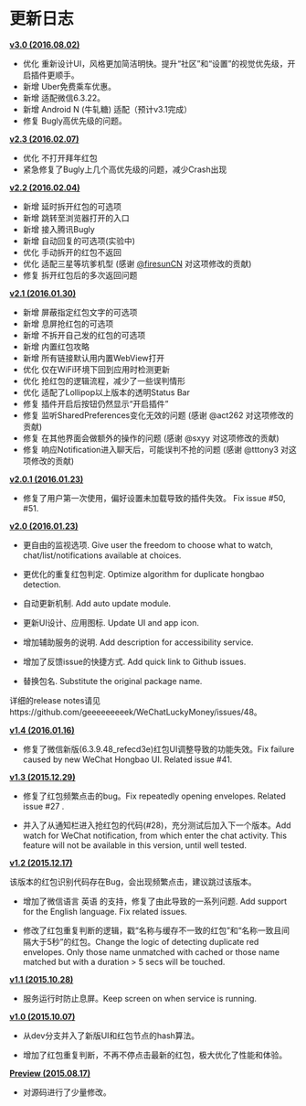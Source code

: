 # 更新日志

**[v3.0 (2016.08.02)](https://github.com/geeeeeeeeek/WeChatLuckyMoney/releases/tag/v3.0.1)**

- 优化 重新设计UI，风格更加简洁明快。提升“社区”和“设置”的视觉优先级，开启插件更顺手。
- 新增 Uber免费乘车优惠。
- 新增 适配微信6.3.22。
- 新增 Android N (牛轧糖) 适配（预计v3.1完成）
- 修复 Bugly高优先级的问题。

**[v2.3 (2016.02.07)](https://github.com/geeeeeeeeek/WeChatLuckyMoney/releases/tag/v2.3)**

- 优化 不打开拜年红包
- 紧急修复了Bugly上几个高优先级的问题，减少Crash出现

**[v2.2 (2016.02.04)](https://github.com/geeeeeeeeek/WeChatLuckyMoney/releases/tag/v2.2)**

- 新增 延时拆开红包的可选项
- 新增 跳转至浏览器打开的入口
- 新增 接入腾讯Bugly
- 新增 自动回复的可选项(实验中)
- 优化 手动拆开的红包不返回
- 优化 适配三星等坑爹机型 (感谢 [@firesunCN](https://github.com/firesunCN) 对这项修改的贡献)
- 修复 拆开红包后的多次返回问题


**[v2.1 (2016.01.30)](https://github.com/geeeeeeeeek/WeChatLuckyMoney/releases/tag/v2.1.1)**
- 新增 屏蔽指定红包文字的可选项
- 新增 息屏抢红包的可选项
- 新增 不拆开自己发的红包的可选项
- 新增 内置红包攻略
- 新增 所有链接默认用内置WebView打开
- 优化 仅在WiFi环境下回到应用时检测更新
- 优化 抢红包的逻辑流程，减少了一些误判情形
- 优化 适配了Lollipop以上版本的透明Status Bar
- 修复 插件开启后按钮仍然显示“开启插件”
- 修复 监听SharedPreferences变化无效的问题 (感谢 @act262 对这项修改的贡献)
- 修复 在其他界面会做额外的操作的问题 (感谢 @sxyy 对这项修改的贡献)
- 修复 响应Notification进入聊天后，可能误判不抢的问题 (感谢 @tttony3 对这项修改的贡献)

**[v2.0.1 (2016.01.23)](https://github.com/geeeeeeeeek/WeChatLuckyMoney/releases/tag/v2.0.1)**

- 修复了用户第一次使用，偏好设置未加载导致的插件失效。 Fix issue #50, #51.



**[v2.0 (2016.01.23)](https://github.com/geeeeeeeeek/WeChatLuckyMoney/releases/tag/v2.0)** 

- 更自由的监视选项. Give user the freedom to choose what to watch, chat/list/notifications available at choices.

- 更优化的重复红包判定. Optimize algorithm for duplicate hongbao detection.

- 自动更新机制. Add auto update module.

- 更新UI设计、应用图标. Update UI and app icon.

- 增加辅助服务的说明. Add description for accessibility service.

- 增加了反馈issue的快捷方式. Add quick link to Github issues.

- 替换包名. Substitute the original package name.

详细的release notes请见https://github.com/geeeeeeeeek/WeChatLuckyMoney/issues/48。


**[v1.4 (2016.01.16)](https://github.com/geeeeeeeeek/WeChatLuckyMoney/releases/tag/v1.4)** 

- 修复了微信新版(6.3.9.48_refecd3e)红包UI调整导致的功能失效。Fix failure caused by new WeChat Hongbao UI. Related issue #41.


**[v1.3 (2015.12.29)](https://github.com/geeeeeeeeek/WeChatLuckyMoney/releases/tag/v1.3)** 

- 修复了红包频繁点击的bug。Fix repeatedly opening envelopes. Related issue #27 .

- 并入了从通知栏进入抢红包的代码(#28)，充分测试后加入下一个版本。Add watch for WeChat notification, from which enter the chat activity. This feature will not be available in this version, until well tested.

**[v1.2 (2015.12.17)](https://github.com/geeeeeeeeek/WeChatLuckyMoney/releases/tag/v1.2)** 

该版本的红包识别代码存在Bug，会出现频繁点击，建议跳过该版本。

- 增加了微信语言 英语 的支持，修复了由此导致的一系列问题. Add support for the English language. Fix related issues.

- 修改了红包重复判断的逻辑，戳“名称与缓存不一致的红包”和“名称一致且间隔大于5秒”的红包。Change the logic of detecting duplicate red envelopes. Only those name unmatched with cached or those name matched but with a duration > 5 secs will be touched.


**[v1.1 (2015.10.28)](https://github.com/geeeeeeeeek/WeChatLuckyMoney/releases/tag/v1.1)**

- 服务运行时防止息屏。Keep screen on when service is running.

**[v1.0 (2015.10.07)](https://github.com/geeeeeeeeek/WeChatLuckyMoney/releases/tag/v1.0)**

- 从dev分支并入了新版UI和红包节点的hash算法。

- 增加了红包重复判断，不再不停点击最新的红包，极大优化了性能和体验。


**[Preview (2015.08.17)](https://github.com/geeeeeeeeek/WeChatLuckyMoney/releases/tag/v1-beta1)**

- 对源码进行了少量修改。
